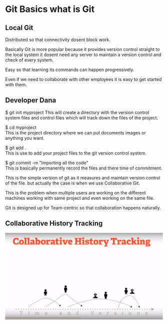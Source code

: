 # Git Basics what is Git 

## Local Git
Distributed so that connectivity dosent block work.

Basically Git is more popular because it provides version control straight to the local system it dosent need any server to maintain a version control and check of every system.

Easy so that learning its commands can happen progressively.

Even if we need to collaborate with other employees it is easy to get started with them.

## Developer Dana
$ git init myproject
This will create a directory with the version control system files and control files which will track down the files of the project.

$ cd myproject  
This is the project directory where we can put documents images or anything you want.

$ git add .  
This is use to add your project files to the git version control system.

$ git commit -m "Importing all the code"  
This is basically permanently record the files and there time of commitment.

This is the simple version of git as it measures and maintain version control of the file. but actually the case is when we use Collaborative Git.

This is the problem when multiple users are working on the different machines working with same project and even working on the same file.

Git is designed up for Team-centric so that collaboration happens naturally.

## Collaborative History Tracking
<img src="images/1.png" width=auto height=auto>

